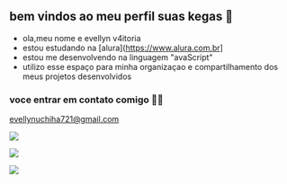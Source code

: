 ## bem vindos ao meu perfil suas kegas  👋
- ola,meu nome e evellyn v4itoria
- estou estudando na [alura](https://www.alura.com.br]
- estou me desenvolvendo na linguagem "avaScript"
- utilizo esse espaço para minha organizaçao e compartilhamento dos meus projetos desenvolvidos 

### voce entrar em contato comigo 💋💋

evellynuchiha721@gmail.com

![](https://media1.tenor.com/m/sPsw1cljt_kAAAAC/yunogasal-anime.gif)


![](https://media1.tenor.com/m/BJBLQI7AhD0AAAAC/idk.gif) 
                                                      
![](https://media.tenor.com/VDUNUAcj0FoAAAAi/anime-dance.gif)
